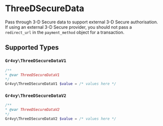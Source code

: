 # ThreeDSecureData

Pass through 3-D Secure data to support external 3-D Secure authorisation. If using an external 3-D Secure provider, you should not pass a `redirect_url` in the `payment_method` object for a transaction.


## Supported Types

### `Gr4vy\ThreeDSecureDataV1`

```php
/**
* @var ThreeDSecureDataV1
*/
Gr4vy\ThreeDSecureDataV1 $value = /* values here */
```

### `Gr4vy\ThreeDSecureDataV2`

```php
/**
* @var ThreeDSecureDataV2
*/
Gr4vy\ThreeDSecureDataV2 $value = /* values here */
```

